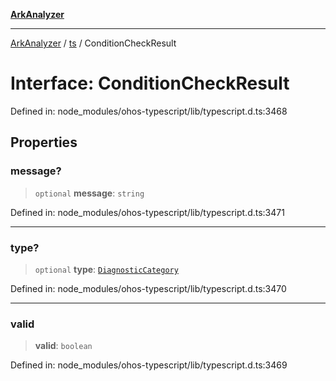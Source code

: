 [**ArkAnalyzer**](../../../../README.md)

***

[ArkAnalyzer](../../../../globals.md) / [ts](../README.md) / ConditionCheckResult

# Interface: ConditionCheckResult

Defined in: node\_modules/ohos-typescript/lib/typescript.d.ts:3468

## Properties

### message?

> `optional` **message**: `string`

Defined in: node\_modules/ohos-typescript/lib/typescript.d.ts:3471

***

### type?

> `optional` **type**: [`DiagnosticCategory`](../enumerations/DiagnosticCategory.md)

Defined in: node\_modules/ohos-typescript/lib/typescript.d.ts:3470

***

### valid

> **valid**: `boolean`

Defined in: node\_modules/ohos-typescript/lib/typescript.d.ts:3469
